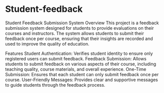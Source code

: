 # Student-feedback

Student Feedback Submission System
Overview
This project is a feedback submission system designed for students to provide evaluations on their courses and instructors. The system allows students to submit their feedback once per course, ensuring that their insights are recorded and used to improve the quality of education.

Features
Student Authentication: Verifies student identity to ensure only registered users can submit feedback.
Feedback Submission: Allows students to submit feedback on various aspects of their course, including teaching quality, course materials, and overall experience.
One-Time Submission: Ensures that each student can only submit feedback once per course.
User-Friendly Messages: Provides clear and supportive messages to guide students through the feedback process.
